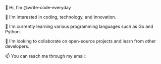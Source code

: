 👋 Hi, I'm @write-code-everyday

👀 I'm interested in coding, technology, and innovation.

🌱 I'm currently learning various programming languages such as Go and Python.

💞️ I'm looking to collaborate on open-source projects and learn from other developers.

📫 You can reach me through my email:
